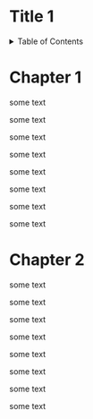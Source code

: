 # Title 1

<details>
  <summary>Table of Contents</summary>
  
  1. [Chapter 1](#ch1)
  2. [Chapter 2](#ch2)

</details>


<a id="ch1"></a>
# Chapter 1 
some text

some text

some text

some text

some text

some text

some text

some text 


<a id="ch2"></a>
# Chapter 2
some text

some text

some text

some text

some text

some text

some text

some text 
